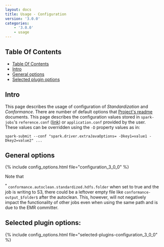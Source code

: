 ```yaml
---
layout: docs
title: Usage - Configuration
version: '3.0.0'
categories:
    - '3.0.0'
    - usage
---
```

## Table Of Contents
<!-- toc -->
- [Table Of Contents](#table-of-contents)
- [Intro](#intro)
- [General options](#general-options)
- [Selected plugin options](#selected-plugin-options)
<!-- tocstop -->

## Intro

This page describes the usage of configuration of _Standardization_ and _Conformance_.
There are number of default options that [Project's readme][readme] documents.
This page describes the configuration values stored in `spark-jobs`'s `reference.conf` ([link][spark-app-conf]) or `application.conf` provided by the user.
These values can be overridden using the `-D` property values as in:

```shell
spark-submit --conf "spark.driver.extraJavaOptions= -Dkey1=value1 -Dkey2=value2" ...
```

## General options

{% include config_options.html file="configuration_3_0_0" %}

<!-- specific sections on Standardization & Conformance options may follow in the future -->

Note that

<sup>*</sup> <a id="note1"></a> `conformance.autoclean.standardized.hdfs.folder` when set to true and the job is writing to S3, there could be a leftover empty file like `conformance-output_$folder$` after the autoclean.
This, however, will not negatively impact the functionality of other jobs even when using the same path and is due to the EMR committer.


## Selected plugin options:
{% include config_options.html file="selected-plugins-configuration_3_0_0" %}


[readme]: https://github.com/AbsaOSS/enceladus/blob/master/README.md
[spark-app-conf]: https://github.com/AbsaOSS/enceladus/blob/master/spark-jobs/src/main/resources/reference.conf
